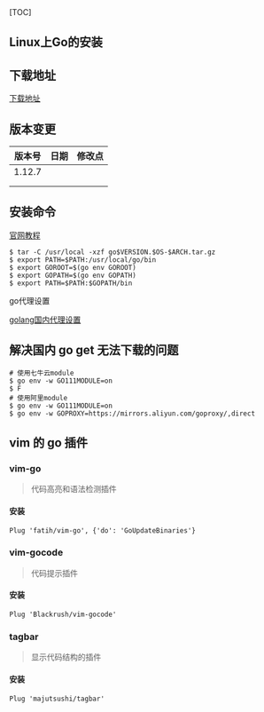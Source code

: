 ​		

[TOC]

## Linux上Go的安装

## 下载地址

[下载地址](https://studygolang.com/dl)

## 版本变更

| 版本号 | 日期 | 修改点 |
| :----: | :--: | :----: |
| 1.12.7 |      |        |
|        |      |        |
|        |      |        |



## 安装命令

[官网教程](http://docs.studygolang.com/doc/install)

```shell
$ tar -C /usr/local -xzf go$VERSION.$OS-$ARCH.tar.gz
$ export PATH=$PATH:/usr/local/go/bin
$ export GOROOT=$(go env GOROOT)
$ export GOPATH=$(go env GOPATH)
$ export PATH=$PATH:$GOPATH/bin
```

go代理设置

[golang国内代理设置](https://www.cnblogs.com/rongfengliang/p/11419210.html)

## 解决国内 go get 无法下载的问题

```
# 使用七牛云module
$ go env -w GO111MODULE=on
$ F
# 使用阿里module
$ go env -w GO111MODULE=on
$ go env -w GOPROXY=https://mirrors.aliyun.com/goproxy/,direct
```

## vim 的 go 插件

### vim-go

> 代码高亮和语法检测插件

#### 安装

```vim
Plug 'fatih/vim-go', {'do': 'GoUpdateBinaries'}
```

### vim-gocode

> 代码提示插件

#### 安装

```vim
Plug 'Blackrush/vim-gocode'
```

### tagbar

> 显示代码结构的插件

#### 安装

```vim
Plug 'majutsushi/tagbar'
```

